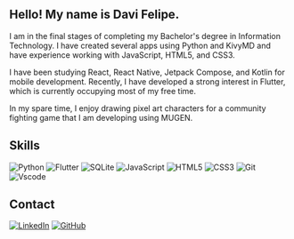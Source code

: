 ## Hello! My name is Davi Felipe.
I am in the final stages of completing my Bachelor's degree in Information Technology. I have created several apps using Python and KivyMD and have experience working with JavaScript, HTML5, and CSS3.

I have been studying React, React Native, Jetpack Compose, and Kotlin for mobile development. Recently, I have developed a strong interest in Flutter, which is currently occupying most of my free time.

In my spare time, I enjoy drawing pixel art characters for a community fighting game that I am developing using MUGEN.

## Skills
![Python](https://img.shields.io/badge/python-3670A0?style=for-the-badge&logo=python&logoColor=ffdd54)
![Flutter](https://img.shields.io/badge/Flutter-02569B?style=for-the-badge&logo=flutter&logoColor=white)
![SQLite](https://img.shields.io/badge/SQLite-000?style=for-the-badge&logo=sqlite&logoColor=07405E)
![JavaScript](https://img.shields.io/badge/JavaScript-F7DF1E?style=for-the-badge&logo=javascript&logoColor=black)
![HTML5](https://img.shields.io/badge/HTML5-E34F26?style=for-the-badge&logo=html5&logoColor=white)
![CSS3](https://img.shields.io/badge/CSS3-1572B6?style=for-the-badge&logo=css3&logoColor=white)
![Git](https://img.shields.io/badge/GIT-E44C30?style=for-the-badge&logo=git&logoColor=white)
![Vscode](https://img.shields.io/badge/Vscode-007ACC?style=for-the-badge&logo=visual-studio-code&logoColor=white)

  
## Contact 
[![LinkedIn](https://img.shields.io/badge/LinkedIn-0077B5?style=for-the-badge&logo=linkedin&logoColor=white)](https://www.linkedin.com/in/davi-felipe-fl-rodrigues/)
[![GitHub](https://img.shields.io/badge/GitHub-100000?style=for-the-badge&logo=github&logoColor=white)](https://github.com/davifelipef)

<!---
davifelipef/davifelipef is a ✨ special ✨ repository because its `README.md` (this file) appears on your GitHub profile.
You can click the Preview link to take a look at your changes.
--->
